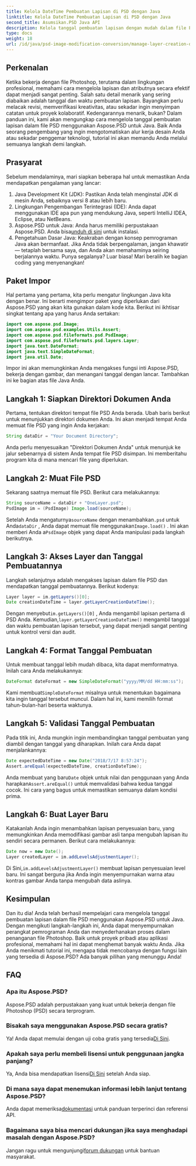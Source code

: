 ```yaml
---
title: Kelola DateTime Pembuatan Lapisan di PSD dengan Java
linktitle: Kelola DateTime Pembuatan Lapisan di PSD dengan Java
second_title: Asumsikan.PSD Java API
description: Kelola tanggal pembuatan lapisan dengan mudah dalam file PSD dengan Java. Panduan ini memandu Anda dalam menggunakan Aspose.PSD untuk penanganan gambar dan manajemen lapisan yang lancar.
type: docs
weight: 18
url: /id/java/psd-image-modification-conversion/manage-layer-creation-datetime-psd/
---
```

## Perkenalan
Ketika bekerja dengan file Photoshop, terutama dalam lingkungan profesional, memahami cara mengelola lapisan dan atributnya secara efektif dapat menjadi sangat penting. Salah satu detail menarik yang sering diabaikan adalah tanggal dan waktu pembuatan lapisan. Bayangkan perlu melacak revisi, memverifikasi kreativitas, atau sekadar ingin menyimpan catatan untuk proyek kolaboratif. Kedengarannya menarik, bukan? Dalam panduan ini, kami akan mengungkap cara mengelola tanggal pembuatan lapisan dalam file PSD menggunakan Aspose.PSD untuk Java. Baik Anda seorang pengembang yang ingin mengotomatiskan alur kerja desain Anda atau sekadar penggemar teknologi, tutorial ini akan memandu Anda melalui semuanya langkah demi langkah.
## Prasyarat
Sebelum mendalaminya, mari siapkan beberapa hal untuk memastikan Anda mendapatkan pengalaman yang lancar:
1. Java Development Kit (JDK): Pastikan Anda telah menginstal JDK di mesin Anda, sebaiknya versi 8 atau lebih baru.
2. Lingkungan Pengembangan Terintegrasi (IDE): Anda dapat menggunakan IDE apa pun yang mendukung Java, seperti IntelliJ IDEA, Eclipse, atau NetBeans.
3.  Aspose.PSD untuk Java: Anda harus memiliki perpustakaan Aspose.PSD. Anda bisa[unduh di sini](https://releases.aspose.com/psd/java/) untuk instalasi.
4. Pengetahuan Dasar Java: Keakraban dengan konsep pemrograman Java akan bermanfaat. Jika Anda tidak berpengalaman, jangan khawatir — tetaplah bersama saya, dan Anda akan memahaminya seiring berjalannya waktu.
Punya segalanya? Luar biasa! Mari beralih ke bagian coding yang menyenangkan!
## Paket Impor
Hal pertama yang pertama, kita perlu mengatur lingkungan Java kita dengan benar. Ini berarti mengimpor paket yang diperlukan dari Aspose.PSD yang akan kita gunakan dalam kode kita. Berikut ini ikhtisar singkat tentang apa yang harus Anda sertakan:
```java
import com.aspose.psd.Image;
import com.aspose.psd.examples.Utils.Assert;
import com.aspose.psd.fileformats.psd.PsdImage;
import com.aspose.psd.fileformats.psd.layers.Layer;
import java.text.DateFormat;
import java.text.SimpleDateFormat;
import java.util.Date;
```
Impor ini akan memungkinkan Anda mengakses fungsi inti Aspose.PSD, bekerja dengan gambar, dan menangani tanggal dengan lancar. Tambahkan ini ke bagian atas file Java Anda.
## Langkah 1: Siapkan Direktori Dokumen Anda
Pertama, tentukan direktori tempat file PSD Anda berada. Ubah baris berikut untuk menunjukkan direktori dokumen Anda. Ini akan menjadi tempat Anda memuat file PSD yang ingin Anda kerjakan:
```java
String dataDir = "Your Document Directory";
```

Anda perlu menyesuaikan "Direktori Dokumen Anda" untuk menunjuk ke jalur sebenarnya di sistem Anda tempat file PSD disimpan. Ini memberitahu program kita di mana mencari file yang diperlukan.
## Langkah 2: Muat File PSD
Sekarang saatnya memuat file PSD. Berikut cara melakukannya:
```java
String sourceName = dataDir + "OneLayer.psd";
PsdImage im = (PsdImage) Image.load(sourceName);
```

 Setelah Anda mengaturnya`sourceName` dengan menambahkan`.psd` untuk Anda`dataDir` , Anda dapat memuat file menggunakan`Image.load()` . Ini akan memberi Anda a`PsdImage` objek yang dapat Anda manipulasi pada langkah berikutnya.
## Langkah 3: Akses Layer dan Tanggal Pembuatannya
Langkah selanjutnya adalah mengakses lapisan dalam file PSD dan mendapatkan tanggal pembuatannya. Berikut kodenya:
```java
Layer layer = im.getLayers()[0];
Date creationDateTime = layer.getLayerCreationDateTime();
```

 Dengan menyebut`im.getLayers()[0]` , Anda mengambil lapisan pertama di PSD Anda. Kemudian,`layer.getLayerCreationDateTime()` mengambil tanggal dan waktu pembuatan lapisan tersebut, yang dapat menjadi sangat penting untuk kontrol versi dan audit.
## Langkah 4: Format Tanggal Pembuatan
Untuk membuat tanggal lebih mudah dibaca, kita dapat memformatnya. Inilah cara Anda melakukannya:
```java
DateFormat dateFormat = new SimpleDateFormat("yyyy/MM/dd HH:mm:ss");
```

 Kami membuat`SimpleDateFormat` misalnya untuk menentukan bagaimana kita ingin tanggal tersebut muncul. Dalam hal ini, kami memilih format tahun-bulan-hari beserta waktunya.
## Langkah 5: Validasi Tanggal Pembuatan
Pada titik ini, Anda mungkin ingin membandingkan tanggal pembuatan yang diambil dengan tanggal yang diharapkan. Inilah cara Anda dapat menjalankannya:
```java
Date expectedDateTime = new Date("2018/7/17 8:57:24");
Assert.areEqual(expectedDateTime, creationDateTime);
```

 Anda membuat yang baru`Date` objek untuk nilai dan penggunaan yang Anda harapkan`Assert.areEqual()` untuk memvalidasi bahwa kedua tanggal cocok. Ini cara yang bagus untuk memastikan semuanya dalam kondisi prima.
## Langkah 6: Buat Layer Baru
Katakanlah Anda ingin menambahkan lapisan penyesuaian baru, yang memungkinkan Anda memodifikasi gambar asli tanpa mengubah lapisan itu sendiri secara permanen. Berikut cara melakukannya:
```java
Date now = new Date();
Layer createdLayer = im.addLevelsAdjustmentLayer();
```

 Di Sini,`im.addLevelsAdjustmentLayer()` membuat lapisan penyesuaian level baru. Ini sangat berguna jika Anda ingin menyempurnakan warna atau kontras gambar Anda tanpa mengubah data aslinya.
## Kesimpulan
Dan itu dia! Anda telah berhasil mempelajari cara mengelola tanggal pembuatan lapisan dalam file PSD menggunakan Aspose.PSD untuk Java. Dengan mengikuti langkah-langkah ini, Anda dapat menyempurnakan perangkat pemrograman Anda dan menyederhanakan proses dalam penanganan file Photoshop. Baik untuk proyek pribadi atau aplikasi profesional, memahami hal ini dapat menghemat banyak waktu Anda.
Jika Anda menikmati tutorial ini, mengapa tidak mencobanya dengan fungsi lain yang tersedia di Aspose.PSD? Ada banyak pilihan yang menunggu Anda!
## FAQ
### Apa itu Aspose.PSD?  
Aspose.PSD adalah perpustakaan yang kuat untuk bekerja dengan file Photoshop (PSD) secara terprogram.
### Bisakah saya menggunakan Aspose.PSD secara gratis?  
 Ya! Anda dapat memulai dengan uji coba gratis yang tersedia[Di Sini](https://releases.aspose.com/).
### Apakah saya perlu membeli lisensi untuk penggunaan jangka panjang?  
 Ya, Anda bisa mendapatkan lisensi[Di Sini](https://purchase.aspose.com/buy) setelah Anda siap.
### Di mana saya dapat menemukan informasi lebih lanjut tentang Aspose.PSD?  
 Anda dapat memeriksa[dokumentasi](https://reference.aspose.com/psd/java/) untuk panduan terperinci dan referensi API.
### Bagaimana saya bisa mencari dukungan jika saya menghadapi masalah dengan Aspose.PSD?  
 Jangan ragu untuk mengunjungi[forum dukungan](https://forum.aspose.com/c/psd/34) untuk bantuan masyarakat.